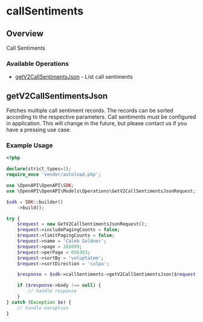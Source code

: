 # callSentiments

## Overview

Call Sentiments

### Available Operations

* [getV2CallSentimentsJson](#getv2callsentimentsjson) - List call sentiments

## getV2CallSentimentsJson

Fetches multiple call sentiment records. The records can be sorted according to
the respective parameters. Call sentiments must be configured in application. This will
change in the future, but please contact us if you have a pressing use case.


### Example Usage

```php
<?php

declare(strict_types=1);
require_once 'vendor/autoload.php';

use \OpenAPI\OpenAPI\SDK;
use \OpenAPI\OpenAPI\Models\Operations\GetV2CallSentimentsJsonRequest;

$sdk = SDK::builder()
    ->build();

try {
    $request = new GetV2CallSentimentsJsonRequest();
    $request->includePagingCounts = false;
    $request->limitPagingCounts = false;
    $request->name = 'Caleb Goldner';
    $request->page = 282699;
    $request->perPage = 856303;
    $request->sortBy = 'voluptatem';
    $request->sortDirection = 'culpa';

    $response = $sdk->callSentiments->getV2CallSentimentsJson($request);

    if ($response->body !== null) {
        // handle response
    }
} catch (Exception $e) {
    // handle exception
}
```
